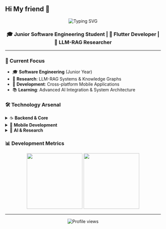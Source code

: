## Hi My friend 👋

<div align="center">
  <img src="https://readme-typing-svg.herokuapp.com?font=Fira+Code&size=32&duration=2800&pause=2000&color=A9FEF7&center=true&vCenter=true&width=940&lines=Hey!+I'm+a+Software+Engineering+Student+%F0%9F%91%8B;Passionate+about+Mobile+Dev+%26+AI+Research+%F0%9F%9A%80;Building+the+Future+with+Code+%F0%9F%92%AB" alt="Typing SVG" />
</div>

<h3 align="center">🎓 Junior Software Engineering Student | 📱 Flutter Developer | 🧠 LLM-RAG Researcher</h3>

---

### 🔬 Current Focus
- 🎓 **Software Engineering** (Junior Year)
- 🔬 **Research**: LLM-RAG Systems & Knowledge Graphs  
- 📱 **Development**: Cross-platform Mobile Applications
- 📚 **Learning**: Advanced AI Integration & System Architecture

### 🛠️ Technology Arsenal

<details>
<summary>☕ <b>Backend & Core</b></summary>
<br>

🔹 **Java**
🔹 **Spring Boot**
🔹 **Spring Cloud**
🔹 **MySQL**
🔹 **Redis**
🔹 **RabbitMQ Message Queue**
🔹 **Docker**

</details>

<details>
<summary>📱 <b>Mobile Development</b></summary>
<br>

🔹 **Flutter**
🔹 **Dart**
🔹 **State Management (Provider, Reverpod)**
🔹 **Performance Optimization**

</details>

<details>
<summary>🤖 <b>AI & Research</b></summary>
<br>

🔹 **LLM-RAG & Knowledge Graphs**
🔹 **Vector Databases & Embeddings**
🔹 **Multi-modal AI Applications**
🔹 **SpringAI**

</details>

### 📊 Development Metrics

<div align="center">
  <img height="180em" src="https://github-readme-stats.vercel.app/api?username=yourusername&show_icons=true&theme=tokyonight&include_all_commits=true&count_private=true"/>
  <img height="180em" src="https://github-readme-stats.vercel.app/api/top-langs/?username=yourusername&layout=compact&langs_count=8&theme=tokyonight"/>
</div>


---

<div align="center">
  <img src="https://komarev.com/ghpvc/?username=yourusername&color=blueviolet&style=for-the-badge&label=Profile+Views" alt="Profile views" />
</div>

